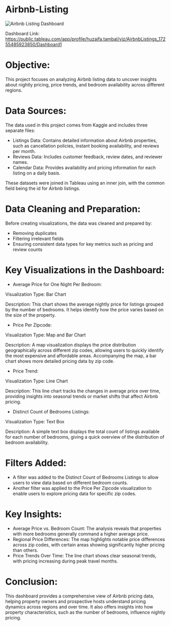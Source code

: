 # Airbnb-Listing

![Airbnb Listing Dashboard](https://github.com/user-attachments/assets/afdd561d-8b54-4395-934c-094517d52f8e)

Dashboard Link: https://public.tableau.com/app/profile/huzaifa.tambal/viz/AirbnbListings_17255485923850/Dashboard1
# Objective:
This project focuses on analyzing Airbnb listing data to uncover insights about nightly pricing, price trends, and bedroom availability across different regions.

# Data Sources:
The data used in this project comes from Kaggle and includes three separate files:

- Listings Data: Contains detailed information about Airbnb properties, such as cancellation policies, instant booking availability, and reviews per month.
- Reviews Data: Includes customer feedback, review dates, and reviewer names.
- Calendar Data: Provides availability and pricing information for each listing on a daily basis.

These datasets were joined in Tableau using an inner join, with the common field being the id for Airbnb listings.

# Data Cleaning and Preparation:
Before creating visualizations, the data was cleaned and prepared by:

- Removing duplicates
- Filtering irrelevant fields
- Ensuring consistent data types for key metrics such as pricing and review counts

# Key Visualizations in the Dashboard:
- Average Price for One Night Per Bedroom:

Visualization Type: Bar Chart

Description: This chart shows the average nightly price for listings grouped by the number of bedrooms. It helps identify how the price varies based on the size of the property.
- Price Per Zipcode:

Visualization Type: Map and Bar Chart

Description: A map visualization displays the price distribution geographically across different zip codes, allowing users to quickly identify the most expensive and affordable areas. Accompanying the map, a bar chart shows more detailed pricing data by zip code.
- Price Trend:

Visualization Type: Line Chart

Description: This line chart tracks the changes in average price over time, providing insights into seasonal trends or market shifts that affect Airbnb pricing.
- Distinct Count of Bedrooms Listings:

Visualization Type: Text Box

Description: A simple text box displays the total count of listings available for each number of bedrooms, giving a quick overview of the distribution of bedroom availability.
# Filters Added:
- A filter was added to the Distinct Count of Bedrooms Listings to allow users to view data based on different bedroom counts.
- Another filter was applied to the Price Per Zipcode visualization to enable users to explore pricing data for specific zip codes.

# Key Insights:
- Average Price vs. Bedroom Count: The analysis reveals that properties with more bedrooms generally command a higher average price.
- Regional Price Differences: The map highlights notable price differences across zip codes, with certain areas showing significantly higher pricing than others.
- Price Trends Over Time: The line chart shows clear seasonal trends, with pricing increasing during peak travel months.

# Conclusion:
This dashboard provides a comprehensive view of Airbnb pricing data, helping property owners and prospective hosts understand pricing dynamics across regions and over time. It also offers insights into how property characteristics, such as the number of bedrooms, influence nightly pricing.

